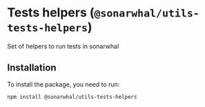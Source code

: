 # Tests helpers (`@sonarwhal/utils-tests-helpers`)

Set of helpers to run tests in sonarwhal

## Installation

To install the package, you need to run:

```bash
npm install @sonarwhal/utils-tests-helpers
```
